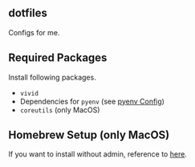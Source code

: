 dotfiles
--------

Configs for me.

## Required Packages

Install following packages.
- `vivid`
- Dependencies for `pyenv` (see [pyenv Config](./pyenv/README.md))
- `coreutils` (only MacOS)

## Homebrew Setup (only MacOS)

If you want to install without admin, reference to [here](https://github.com/Homebrew/brew/blob/master/docs/Installation.md#alternative-installs).
